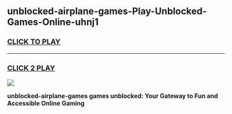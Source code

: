 
## unblocked-airplane-games-Play-Unblocked-Games-Online-uhnj1
<h3>
<a href="https://premium76.site?title=unblocked-airplane-games&ref=24A">CLICK TO PLAY</a></h3>
<hr>

<h3>
<a href="https://premium76.site?title=unblocked-airplane-games&ref=24A">CLICK 2 PLAY</a>
  
</h3>

<a href="https://premium76.site?title=unblocked-airplane-games&ref=24A"><img src="https://clearcache.store/games.png"></a>


**unblocked-airplane-games games unblocked: Your Gateway to Fun and Accessible Online Gaming**
